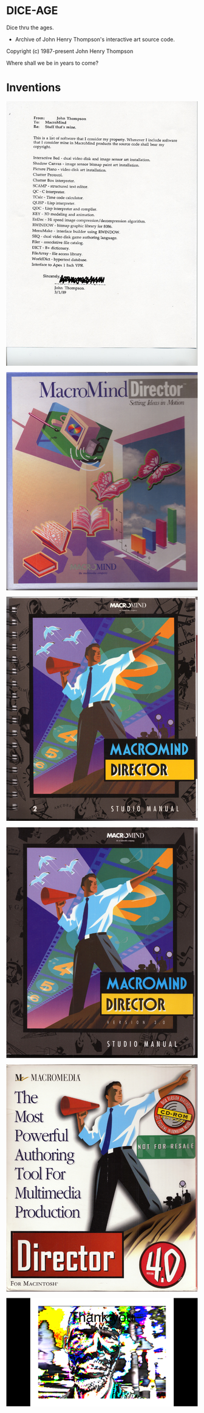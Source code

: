 # DICE-AGE
Dice thru the ages.

- Archive of John Henry Thompson's interactive art source code.

Copyright (c) 1987-present John Henry Thompson

Where shall we be in years to come?

# Inventions

![1989 prior art](aa/1989%20prior-art%20letter%20to%20MACR/prior_art_1989-no-sig.jpg)

![1990's Director 1 ](aa/1990's%20MACR/Macromedia%20Products%20Box%20Images/D1/D1%20Box%20Front.jpg)

![1990's Director 2 ](aa/1990's%20MACR/Macromedia%20Products%20Box%20Images/D2/D2%20Studio%20Manual.jpg)

![1990's Director 3 ](aa/1990's%20MACR/Macromedia%20Products%20Box%20Images/D3/D3%20Studio%20Manual.jpg)

![1990's Director 4 ](aa/1990's%20MACR/Macromedia%20Products%20Box%20Images/D4/D4%20Box%20Front.jpg)

![2018 looking back to 2000's ](aa/2018/2000-DICE-vision.png)

